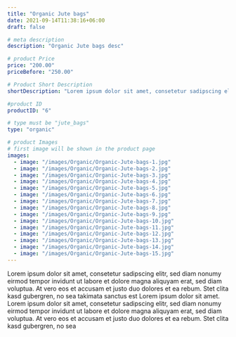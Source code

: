 ```yaml
---
title: "Organic Jute bags"
date: 2021-09-14T11:38:16+06:00
draft: false

# meta description
description: "Organic Jute bags desc"

# product Price
price: "200.00"
priceBefore: "250.00"

# Product Short Description
shortDescription: "Lorem ipsum dolor sit amet, consetetur sadipscing elitr, sed diam nonumy eirmod tempor invidunt ut"

#product ID
productID: "6"

# type must be "jute_bags"
type: "organic"

# product Images
# first image will be shown in the product page
images:
  - image: "/images/Organic/Organic-Jute-bags-1.jpg"
  - image: "/images/Organic/Organic-Jute-bags-2.jpg"
  - image: "/images/Organic/Organic-Jute-bags-3.jpg"
  - image: "/images/Organic/Organic-Jute-bags-4.jpg"
  - image: "/images/Organic/Organic-Jute-bags-5.jpg"
  - image: "/images/Organic/Organic-Jute-bags-6.jpg"
  - image: "/images/Organic/Organic-Jute-bags-7.jpg"
  - image: "/images/Organic/Organic-Jute-bags-8.jpg"
  - image: "/images/Organic/Organic-Jute-bags-9.jpg"
  - image: "/images/Organic/Organic-Jute-bags-10.jpg"
  - image: "/images/Organic/Organic-Jute-bags-11.jpg"
  - image: "/images/Organic/Organic-Jute-bags-12.jpg"
  - image: "/images/Organic/Organic-Jute-bags-13.jpg"
  - image: "/images/Organic/Organic-Jute-bags-14.jpg"
  - image: "/images/Organic/Organic-Jute-bags-15.jpg"
---
```


Lorem ipsum dolor sit amet, consetetur sadipscing elitr, sed diam nonumy eirmod tempor invidunt ut labore et dolore magna aliquyam erat, sed diam voluptua. At vero eos et accusam et justo duo dolores et ea rebum. Stet clita kasd gubergren, no sea takimata sanctus est Lorem ipsum dolor sit amet. Lorem ipsum dolor sit amet, consetetur sadipscing elitr, sed diam nonumy eirmod tempor invidunt ut labore et dolore magna aliquyam erat, sed diam voluptua. At vero eos et accusam et justo duo dolores et ea rebum. Stet clita kasd gubergren, no sea

